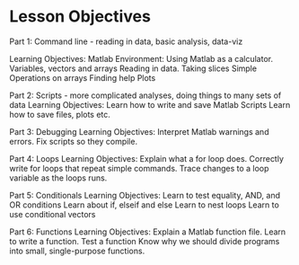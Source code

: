# Lesson Objectives

Part 1: Command line - reading in data, basic analysis, data-viz

Learning Objectives:
Matlab Environment:
Using Matlab as a calculator.
Variables, vectors and arrays
Reading in data.
Taking slices
Simple Operations on arrays
Finding help
Plots

Part 2: Scripts - more complicated analyses, doing things to many sets of data
Learning Objectives:
Learn how to write and save Matlab Scripts
Learn how to save files, plots etc.

Part 3: Debugging
Learning Objectives:
Interpret Matlab warnings and errors.
Fix scripts so they compile.

Part 4: Loops
Learning Objectives:
Explain what a for loop does.
Correctly write for loops that repeat simple commands.
Trace changes to a loop variable as the loops runs.

Part 5: Conditionals
Learning Objectives:
Learn to test equality, AND, and OR conditions
Learn about if, elseif and else
Learn to nest loops
Learn to use conditional vectors

Part 6: Functions
Learning Objectives:
Explain a Matlab function file.
Learn to write a function.
Test a function
Know why we should divide programs into small, single-purpose functions.



